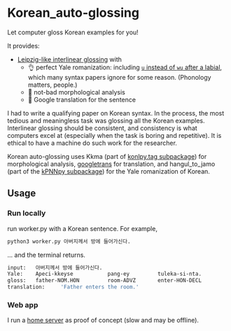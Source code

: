# Korean_auto-glossing
Let computer gloss Korean examples for you!

It provides:
 * [Leipzig-like interlinear glossing](https://www.eva.mpg.de/lingua/resources/glossing-rules.php) with
   * 👌 perfect Yale romanization: including [`u` instead of `wu` after a labial](https://ibb.co/s97GcDkj), which many syntax papers ignore for some reason. (Phonology matters, people.)
   * 🙂 not-bad morphological analysis
   * 🔄 Google translation for the sentence
 
I had to write a qualifying paper on Korean syntax. In the process, the most tedious and meaningless task was glossing all the Korean examples. Interlinear glossing should be consistent, and consistency is what computers excel at (especially when the task is boring and repetitive). It is ethical to have a machine do such work for the researcher.

Korean auto-glossing uses Kkma (part of [konlpy.tag subpackage](https://konlpy.org/en/latest/api/konlpy.tag/#module-konlpy.tag._kkma)) for morphological analysis, [googletrans](https://github.com/ssut/py-googletrans) for translation, and hangul_to_jamo (part of the [kPNNpy subpackage](https://github.com/stannam/KPNN)) for the Yale romanization of Korean.

## Usage
### Run locally
run worker.py with a Korean sentence. For example,

```bash
python3 worker.py 아버지께서 방에 들어가신다.
```

... and the terminal returns.

```bash
input:   아버지께서 방에 들어가신다.
Yale:    Apeci-kkeyse           pang-ey         tuleka-si-nta.
gloss:   father-NOM.HON         room-ADVZ       enter-HON-DECL
translation:     'Father enters the room.'
```

### Web app 
I run a [home server](http://128.189.18.114:7113/) as proof of concept (slow and may be offline).
